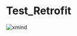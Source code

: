 # Test_Retrofit
![xmind](https://github.com/iG-SPb/Test_Retrofit/blob/master/src/test/resources/SwaggerUI.xmind)
